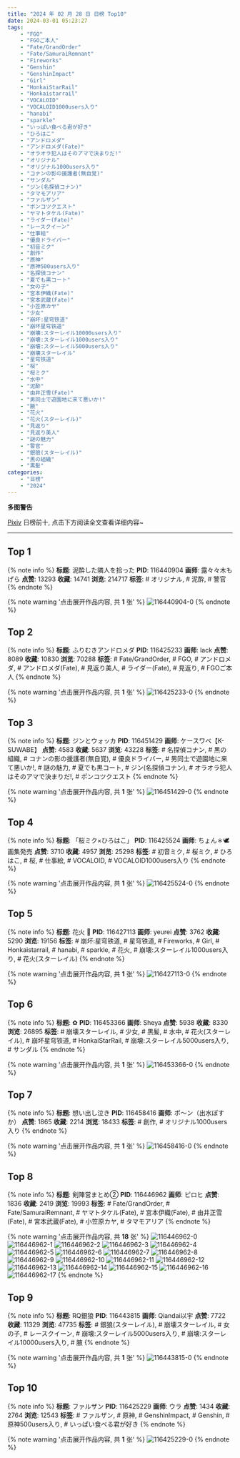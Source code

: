 ```yaml
---
title: "2024 年 02 月 28 日 日榜 Top10"
date: 2024-03-01 05:23:27
tags:
    - "FGO"
    - "FGOご本人"
    - "Fate/GrandOrder"
    - "Fate/SamuraiRemnant"
    - "Fireworks"
    - "Genshin"
    - "GenshinImpact"
    - "Girl"
    - "HonkaiStarRail"
    - "Honkaistarrail"
    - "VOCALOID"
    - "VOCALOID1000users入り"
    - "hanabi"
    - "sparkle"
    - "いっぱい食べる君が好き"
    - "ひろはこ"
    - "アンドロメダ"
    - "アンドロメダ(Fate)"
    - "オラオラ犯人はそのアマで決まりだ!"
    - "オリジナル"
    - "オリジナル1000users入り"
    - "コナンの影の援護者(無自覚)"
    - "サンダル"
    - "ジン(名探偵コナン)"
    - "タマモアリア"
    - "ファルザン"
    - "ポンコツクエスト"
    - "ヤマトタケル(Fate)"
    - "ライダー(Fate)"
    - "レースクイーン"
    - "仕事絵"
    - "優良ドライバー"
    - "初音ミク"
    - "創作"
    - "原神"
    - "原神500users入り"
    - "名探偵コナン"
    - "夏でも黒コート"
    - "女の子"
    - "宮本伊織(Fate)"
    - "宮本武蔵(Fate)"
    - "小笠原カヤ"
    - "少女"
    - "崩坏:星穹铁道"
    - "崩坏星穹铁道"
    - "崩壊:スターレイル10000users入り"
    - "崩壊:スターレイル1000users入り"
    - "崩壊:スターレイル5000users入り"
    - "崩壊スターレイル"
    - "星穹铁道"
    - "桜"
    - "桜ミク"
    - "水中"
    - "泥酔"
    - "由井正雪(Fate)"
    - "男同士で遊園地に来て悪いか!"
    - "腋"
    - "花火"
    - "花火(スターレイル)"
    - "見返り"
    - "見返り美人"
    - "謎の魅力"
    - "警官"
    - "銀狼(スターレイル)"
    - "黒の組織"
    - "黒髪"
categories:
    - "日榜"
    - "2024"
---
```


<i class="fa fa-triangle-exclamation"></i>**多图警告**<i class="fa fa-triangle-exclamation"></i>

[Pixiv](https://www.pixiv.net/) 日榜前十, 点击下方阅读全文查看详细内容~

<!-- more -->

---

## Top 1

{% note info %}
**标题**: 泥酔した隣人を拾った
**PID**: 116440904 **画师**: 露々々木もげら
**点赞**: 13293 **收藏**: 14741 **浏览**: 214717
**标签**: # オリジナル, # 泥酔, # 警官
{% endnote %}

{% note warning '点击展开作品内容, 共 **1** 张' %}
![116440904-0](https://i.pixiv.re/img-original/img/2024/02/27/17/58/34/116440904_p0.jpg)
{% endnote %}

## Top 2

{% note info %}
**标题**: ふりむきアンドロメダ
**PID**: 116425233 **画师**: lack
**点赞**: 8089 **收藏**: 10830 **浏览**: 70288
**标签**: # Fate/GrandOrder, # FGO, # アンドロメダ, # アンドロメダ(Fate), # 見返り美人, # ライダー(Fate), # 見返り, # FGOご本人
{% endnote %}

{% note warning '点击展开作品内容, 共 **1** 张' %}
![116425233-0](https://i.pixiv.re/img-original/img/2024/02/27/00/00/13/116425233_p0.png)
{% endnote %}

## Top 3

{% note info %}
**标题**: ジンとウォッカ
**PID**: 116451429 **画师**: ケースワベ【K-SUWABE】
**点赞**: 4583 **收藏**: 5637 **浏览**: 43228
**标签**: # 名探偵コナン, # 黒の組織, # コナンの影の援護者(無自覚), # 優良ドライバー, # 男同士で遊園地に来て悪いか!, # 謎の魅力, # 夏でも黒コート, # ジン(名探偵コナン), # オラオラ犯人はそのアマで決まりだ!, # ポンコツクエスト
{% endnote %}

{% note warning '点击展开作品内容, 共 **1** 张' %}
![116451429-0](https://i.pixiv.re/img-original/img/2024/02/28/00/00/28/116451429_p0.jpg)
{% endnote %}

## Top 4

{% note info %}
**标题**: 「桜ミク×ひろはこ」
**PID**: 116425524 **画师**: ちょん＊🕊 画集発売
**点赞**: 3710 **收藏**: 4957 **浏览**: 25298
**标签**: # 初音ミク, # 桜ミク, # ひろはこ, # 桜, # 仕事絵, # VOCALOID, # VOCALOID1000users入り
{% endnote %}

{% note warning '点击展开作品内容, 共 **1** 张' %}
![116425524-0](https://i.pixiv.re/img-original/img/2024/02/27/00/03/09/116425524_p0.jpg)
{% endnote %}

## Top 5

{% note info %}
**标题**: 花火 🌸
**PID**: 116427113 **画师**: yeurei
**点赞**: 3762 **收藏**: 5290 **浏览**: 19156
**标签**: # 崩坏:星穹铁道, # 星穹铁道, # Fireworks, # Girl, # Honkaistarrail, # hanabi, # sparkle, # 花火, # 崩壊:スターレイル1000users入り, # 花火(スターレイル)
{% endnote %}

{% note warning '点击展开作品内容, 共 **1** 张' %}
![116427113-0](https://i.pixiv.re/img-original/img/2024/02/27/00/55/29/116427113_p0.jpg)
{% endnote %}

## Top 6

{% note info %}
**标题**: ✿
**PID**: 116453366 **画师**: Sheya
**点赞**: 5938 **收藏**: 8330 **浏览**: 26895
**标签**: # 崩壊スターレイル, # 少女, # 黒髪, # 水中, # 花火(スターレイル), # 崩坏星穹铁道, # HonkaiStarRail, # 崩壊:スターレイル5000users入り, # サンダル
{% endnote %}

{% note warning '点击展开作品内容, 共 **1** 张' %}
![116453366-0](https://i.pixiv.re/img-original/img/2024/02/28/01/01/28/116453366_p0.jpg)
{% endnote %}

## Top 7

{% note info %}
**标题**: 想い出し泣き
**PID**: 116458416 **画师**: ポ～ン（出水ぽすか）
**点赞**: 1865 **收藏**: 2214 **浏览**: 18433
**标签**: # 創作, # オリジナル1000users入り
{% endnote %}

{% note warning '点击展开作品内容, 共 **1** 张' %}
![116458416-0](https://i.pixiv.re/img-original/img/2024/02/28/07/30/00/116458416_p0.jpg)
{% endnote %}

## Top 8

{% note info %}
**标题**: 剣陣営まとめ②
**PID**: 116446962 **画师**: ピロヒ
**点赞**: 1836 **收藏**: 2419 **浏览**: 19993
**标签**: # Fate/GrandOrder, # Fate/SamuraiRemnant, # ヤマトタケル(Fate), # 宮本伊織(Fate), # 由井正雪(Fate), # 宮本武蔵(Fate), # 小笠原カヤ, # タマモアリア
{% endnote %}

{% note warning '点击展开作品内容, 共 **18** 张' %}
![116446962-0](https://i.pixiv.re/img-original/img/2024/02/27/21/43/20/116446962_p0.png)
![116446962-1](https://i.pixiv.re/img-original/img/2024/02/27/21/43/20/116446962_p1.png)
![116446962-2](https://i.pixiv.re/img-original/img/2024/02/27/21/43/20/116446962_p2.png)
![116446962-3](https://i.pixiv.re/img-original/img/2024/02/27/21/43/20/116446962_p3.png)
![116446962-4](https://i.pixiv.re/img-original/img/2024/02/27/21/43/20/116446962_p4.png)
![116446962-5](https://i.pixiv.re/img-original/img/2024/02/27/21/43/20/116446962_p5.png)
![116446962-6](https://i.pixiv.re/img-original/img/2024/02/27/21/43/20/116446962_p6.png)
![116446962-7](https://i.pixiv.re/img-original/img/2024/02/27/21/43/20/116446962_p7.png)
![116446962-8](https://i.pixiv.re/img-original/img/2024/02/27/21/43/20/116446962_p8.png)
![116446962-9](https://i.pixiv.re/img-original/img/2024/02/27/21/43/20/116446962_p9.png)
![116446962-10](https://i.pixiv.re/img-original/img/2024/02/27/21/43/20/116446962_p10.png)
![116446962-11](https://i.pixiv.re/img-original/img/2024/02/27/21/43/20/116446962_p11.png)
![116446962-12](https://i.pixiv.re/img-original/img/2024/02/27/21/43/20/116446962_p12.png)
![116446962-13](https://i.pixiv.re/img-original/img/2024/02/27/21/43/20/116446962_p13.png)
![116446962-14](https://i.pixiv.re/img-original/img/2024/02/27/21/43/20/116446962_p14.png)
![116446962-15](https://i.pixiv.re/img-original/img/2024/02/27/21/43/20/116446962_p15.png)
![116446962-16](https://i.pixiv.re/img-original/img/2024/02/27/21/43/20/116446962_p16.png)
![116446962-17](https://i.pixiv.re/img-original/img/2024/02/27/21/43/20/116446962_p17.png)
{% endnote %}

## Top 9

{% note info %}
**标题**: RQ銀狼
**PID**: 116443815 **画师**: Qiandai以宇
**点赞**: 7722 **收藏**: 11329 **浏览**: 47735
**标签**: # 銀狼(スターレイル), # 崩壊スターレイル, # 女の子, # レースクイーン, # 崩壊:スターレイル5000users入り, # 崩壊:スターレイル10000users入り, # 腋
{% endnote %}

{% note warning '点击展开作品内容, 共 **1** 张' %}
![116443815-0](https://i.pixiv.re/img-original/img/2024/02/28/16/24/42/116443815_p0.png)
{% endnote %}

## Top 10

{% note info %}
**标题**: ファルザン
**PID**: 116425229 **画师**: ウラ
**点赞**: 1434 **收藏**: 2764 **浏览**: 12543
**标签**: # ファルザン, # 原神, # GenshinImpact, # Genshin, # 原神500users入り, # いっぱい食べる君が好き
{% endnote %}

{% note warning '点击展开作品内容, 共 **1** 张' %}
![116425229-0](https://i.pixiv.re/img-original/img/2024/02/27/00/00/13/116425229_p0.jpg)
{% endnote %}
